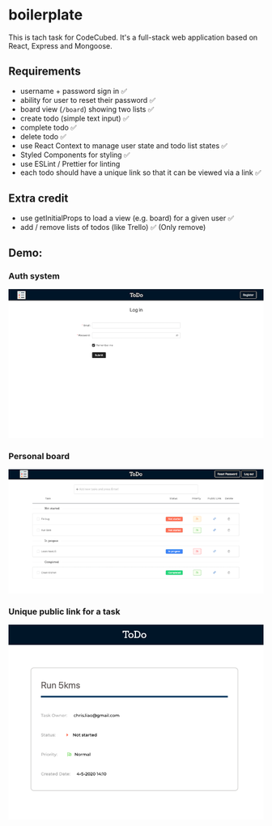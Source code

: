 # boilerplate

This is tach task for CodeCubed. It's a full-stack web application based on React, Express and Mongoose.

## Requirements

- username + password sign in ✅
- ability for user to reset their password ✅
- board view (`/board`) showing two lists ✅
- create todo (simple text input) ✅
- complete todo ✅
- delete todo ✅
- use React Context to manage user state and todo list states ✅
- Styled Components for styling ✅
- use ESLint / Prettier for linting
- each todo should have a unique link so that it can be viewed via a link ✅

## Extra credit

- use getInitialProps to load a view (e.g. board) for a given user ✅
- add / remove lists of todos (like Trello) ✅ (Only remove)

## Demo:

### Auth system

![](https://github.com/weishunliao/CodeCubed-Task/blob/master/demo1.png)

### Personal board

![](https://github.com/weishunliao/CodeCubed-Task/blob/master/demo2.png)

### Unique public link for a task

![](https://github.com/weishunliao/CodeCubed-Task/blob/master/demo3.png)
